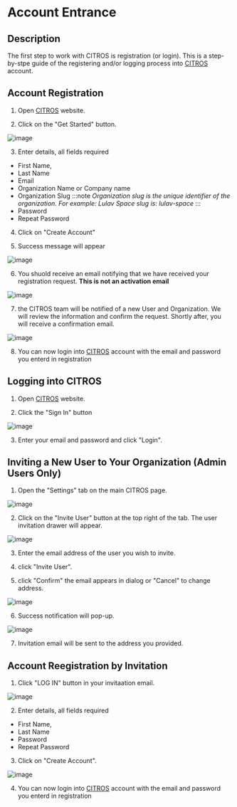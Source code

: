 # Account Entrance

## Description

The first step to work with CITROS is registration (or login). This is a step-by-stpe guide of the registering and/or logging process into [CITROS](http://citros.io/) account.

## Account Registration

1. Open [CITROS](http://citros.io/) website.

2. Click on the "Get Started" button.

![image](img/account_getstarted.png)

3. Enter details, all fields required
  - First Name, 
  - Last Name
  - Email
  - Organization Name or Company name
  - Organization Slug
  :::note
  *Organization slug is the unique identifier of the organization.*
  *For example: Lulav Space slug is: lulav-space*
  :::
  - Password
  - Repeat Password

4. Click on "Create Account"

5. Success message will appear

![image](img/account_success.png)

6. You shuold receive an email notifying that we have received your registration request.
**This is not an activation email**

![image](img/account_welcome.png)

7. the CITROS team will be notified of a new User and Organization. We will review the information and confirm the request. Shortly after, you will receive a confirmation email.

![image](img/account_activated.png)

8. You can now login into [CITROS](https://citros.io/auth/login) account with the email and password you enterd in registration

## Logging into CITROS

1. Open [CITROS](http://citros.io/) website.

2. Click the "Sign In" button

  ![image](img/account_login.png)

3. Enter your email and password and click "Login".

## Inviting a New User to Your Organization (Admin Users Only)

1. Open the "Settings" tab on the main CITROS page.

![image](img/UserList.png)

2. Click on the "Invite User" button at the top right of the tab. The user invitation drawer will appear.

![image](img/UserListWithDrawer.png)

3. Enter the email address of the user you wish to invite.

4. click "Invite User". 

5. click "Confirm" the email appears in dialog or "Cancel" to change address.

![image](img/InviteDialog.png)

6. Success notification will pop-up.

![image](img/UserListSnackBar.png)

7. Invitation email will be sent to the address you provided. 

## Account Reegistration by Invitation

1. Click "LOG IN" button in your invitaation email.

![image](img/YouHaveBeenInvited.png)

2. Enter details, all fields required
  - First Name, 
  - Last Name
  - Password
  - Repeat Password

3. Click on "Create Account".

![image](img/RegistrationByInvitation.png)

4. You can now login into [CITROS](https://citros.io/auth/login) account with the email and password you enterd in registration
